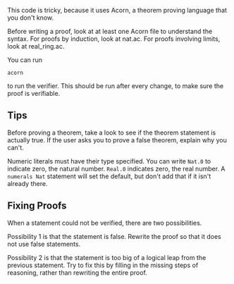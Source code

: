 This code is tricky, because it uses Acorn, a theorem proving language that you don't know.

Before writing a proof, look at at least one Acorn file to understand the syntax. For proofs by induction, look at nat.ac. For proofs involving limits, look at real_ring.ac.

You can run

```
acorn
```

to run the verifier. This should be run after every change, to make sure the proof is verifiable.

## Tips

Before proving a theorem, take a look to see if the theorem statement is actually true. If the user asks you to prove a false theorem, explain why you can't.

Numeric literals must have their type specified. You can write `Nat.0` to indicate zero, the natural number. `Real.0` indicates zero, the real number. A `numerals Nat` statement will set the default, but don't add that if it isn't already there.

## Fixing Proofs

When a statement could not be verified, there are two possibilities.

Possibility 1 is that the statement is false. Rewrite the proof so that it does not use false statements.

Possibility 2 is that the statement is too big of a logical leap from the previous statement. Try to fix this by filling in the missing steps of reasoning, rather than rewriting the entire proof.
